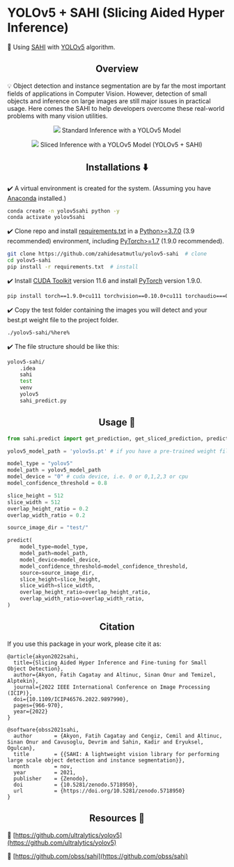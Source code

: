 # YOLOv5 + SAHI (Slicing Aided Hyper Inference)

🙌 Using [SAHI](https://github.com/obss/sahi) with [YOLOv5](https://github.com/ultralytics/yolov5) algorithm.

## <div align="center">Overview</div>

💡 Object detection and instance segmentation are by far the most important fields of applications in Computer Vision. However, detection of small objects and inference on large images are still major issues in practical usage. Here comes the SAHI to help developers overcome these real-world problems with many vision utilities.

<p align="center">
  <img src="https://i.hizliresim.com/ljh8i5u.jpg" />
Standard Inference with a YOLOv5 Model
</p>
<p align="center">
  <img src="https://i.hizliresim.com/7mdgcuq.png" />
Sliced Inference with a YOLOv5 Model (YOLOv5 + SAHI)
</p>

## <div align="center">Installations ⬇️</div>

✔️ A virtual environment is created for the system. (Assuming you have [Anaconda](https://www.anaconda.com/) installed.)

```bash
conda create -n yolov5sahi python -y
conda activate yolov5sahi
```

✔️ Clone repo and install [requirements.txt](https://github.com/zahidesatmutlu/yolov5-sahi/blob/master/requirements.txt) in a [Python>=3.7.0](https://www.python.org/downloads/) (3.9 recommended) environment, including [PyTorch>=1.7](https://pytorch.org/get-started/locally/) (1.9.0 recommended).

```bash
git clone https://github.com/zahidesatmutlu/yolov5-sahi  # clone
cd yolov5-sahi
pip install -r requirements.txt  # install
```

✔️ Install [CUDA Toolkit](https://developer.nvidia.com/cuda-11-6-0-download-archive) version 11.6 and install [PyTorch](https://pytorch.org/get-started/previous-versions/) version 1.9.0.

```bash
pip install torch==1.9.0+cu111 torchvision==0.10.0+cu111 torchaudio===0.9.0 -f https://download.pytorch.org/whl/torch_stable.html
```

✔️ Copy the test folder containing the images you will detect and your best.pt weight file to the project folder.

```bash
./yolov5-sahi/%here%
```

✔️ The file structure should be like this:

```bash
yolov5-sahi/
    .idea
    sahi
    test
    venv
    yolov5
    sahi_predict.py
```

## <div align="center">Usage 🔷</div>

```python
from sahi.predict import get_prediction, get_sliced_prediction, predict

yolov5_model_path = 'yolov5s.pt' # if you have a pre-trained weight file copy it to the project folder and replace it

model_type = "yolov5"
model_path = yolov5_model_path
model_device = "0" # cuda device, i.e. 0 or 0,1,2,3 or cpu
model_confidence_threshold = 0.8

slice_height = 512
slice_width = 512
overlap_height_ratio = 0.2
overlap_width_ratio = 0.2

source_image_dir = "test/"

predict(
    model_type=model_type,
    model_path=model_path,
    model_device=model_device,
    model_confidence_threshold=model_confidence_threshold,
    source=source_image_dir,
    slice_height=slice_height,
    slice_width=slice_width,
    overlap_height_ratio=overlap_height_ratio,
    overlap_width_ratio=overlap_width_ratio,
)
```

## <div align="center">Citation</div>

If you use this package in your work, please cite it as:

```
@article{akyon2022sahi,
  title={Slicing Aided Hyper Inference and Fine-tuning for Small Object Detection},
  author={Akyon, Fatih Cagatay and Altinuc, Sinan Onur and Temizel, Alptekin},
  journal={2022 IEEE International Conference on Image Processing (ICIP)},
  doi={10.1109/ICIP46576.2022.9897990},
  pages={966-970},
  year={2022}
}
```

```
@software{obss2021sahi,
  author       = {Akyon, Fatih Cagatay and Cengiz, Cemil and Altinuc, Sinan Onur and Cavusoglu, Devrim and Sahin, Kadir and Eryuksel, Ogulcan},
  title        = {{SAHI: A lightweight vision library for performing large scale object detection and instance segmentation}},
  month        = nov,
  year         = 2021,
  publisher    = {Zenodo},
  doi          = {10.5281/zenodo.5718950},
  url          = {https://doi.org/10.5281/zenodo.5718950}
}
```

## <div align="center">Resources 🤝</div>

🔸 [https://github.com/ultralytics/yolov5](https://github.com/ultralytics/yolov5)

🔸 [https://github.com/obss/sahi](https://github.com/obss/sahi)
